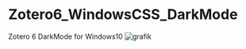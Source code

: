 # Zotero6_WindowsCSS_DarkMode
Zotero 6 DarkMode for Windows10
![grafik](https://user-images.githubusercontent.com/103930648/168107998-eb623912-bc87-48e7-bcc8-f5443100068a.png)
